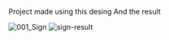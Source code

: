 Project made using this desing                                                                 And the result  

![001_Sign](https://user-images.githubusercontent.com/67117889/134659271-26dcfe09-9b0c-4777-8900-32ad20519c98.png) ![sign-result](https://user-images.githubusercontent.com/67117889/134660484-b0547361-408b-420f-bc07-ba91489919aa.PNG)



